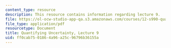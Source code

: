 ```yaml
---
content_type: resource
description: This resource contains information regarding lecture 9.
file: https://ol-ocw-studio-app-qa.s3.amazonaws.com/courses/12-s990-quantifying-uncertainty-fall-2012/ff0cab7501864a96a25c96796b36155a_MIT12_S990F12_lec9.pdf
file_type: application/pdf
resourcetype: Document
title: Quantifying Uncertainty, Lecture 9
uid: ff0cab75-0186-4a96-a25c-96796b36155a
---
```

